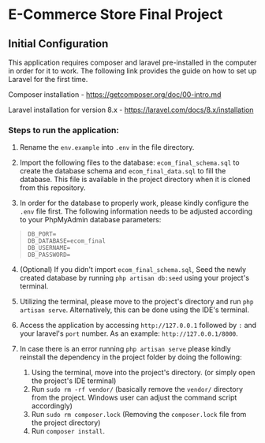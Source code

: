 # E-Commerce Store Final Project

## Initial Configuration
This application requires composer and laravel pre-installed in the computer in order for it to work. The following link provides the guide on how to set up Laravel for the first time.

Composer installation -
https://getcomposer.org/doc/00-intro.md

Laravel installation for version 8.x -
https://laravel.com/docs/8.x/installation

### Steps to run the application:
1. Rename the `env.example` into `.env` in the file directory.

2. Import the following files to the database: `ecom_final_schema.sql` to create the database schema and `ecom_final_data.sql` to fill the database. This file is available in the project directory when it is cloned from this repository.

3. In order for the database to properly work, please kindly configure the `.env` file first. The following information needs to be adjusted according to your PhpMyAdmin database parameters:
> `DB_PORT=`   
> `DB_DATABASE=ecom_final`  
> `DB_USERNAME=`  
> `DB_PASSWORD=`

4. (Optional) If you didn't import `ecom_final_schema.sql`, Seed the newly created database by running `php artisan db:seed` using your project's terminal.

5. Utilizing the terminal, please move to the project's directory and run `php artisan serve`. Alternatively, this can be done using the IDE's terminal.

6. Access the application by accessing `http://127.0.0.1` followed by `:` and your laravel's `port` number. As an example: `http://127.0.0.1/8000`. 

7. In case there is an error running `php artisan serve` please kindly reinstall the dependency in the project folder by doing the following:
    1. Using the terminal, move into the project's directory. (or simply open the project's IDE terminal)
    2. Run `sudo rm -rf vendor/` (basically remove the `vendor/` directory from the project. Windows user can adjust the command script accordingly)
    3. Run `sudo rm composer.lock` (Removing the `composer.lock` file from the project directory)
    4. Run `composer install`.
    


